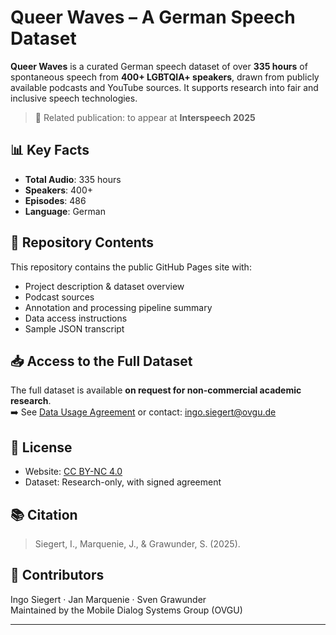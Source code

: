# Queer Waves – A German Speech Dataset

**Queer Waves** is a curated German speech dataset of over **335 hours** of spontaneous speech from **400+ LGBTQIA+ speakers**, drawn from publicly available podcasts and YouTube sources. It supports research into fair and inclusive speech technologies.

> 📄 Related publication: to appear at **Interspeech 2025**

## 📊 Key Facts

- **Total Audio**: 335 hours  
- **Speakers**: 400+  
- **Episodes**: 486  
- **Language**: German

## 📂 Repository Contents

This repository contains the public GitHub Pages site with:
- Project description & dataset overview
- Podcast sources
- Annotation and processing pipeline summary
- Data access instructions
- Sample JSON transcript

## 📥 Access to the Full Dataset

The full dataset is available **on request for non-commercial academic research**.  
➡️ See [Data Usage Agreement](license.md) or contact: [ingo.siegert@ovgu.de](mailto:ingo.siegert@ovgu.de)

## 📄 License

- Website: [CC BY-NC 4.0](https://creativecommons.org/licenses/by-nc/4.0/)
- Dataset: Research-only, with signed agreement

## 📚 Citation

> Siegert, I., Marquenie, J., & Grawunder, S. (2025). 

## 👥 Contributors

Ingo Siegert · Jan Marquenie · Sven Grawunder  
Maintained by the Mobile Dialog Systems Group (OVGU)

---
